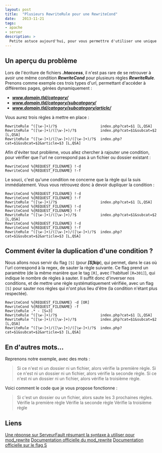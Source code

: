 ```yaml
---
layout: post
title:  "Plusieurs RewriteRule pour une RewriteCond"
date:   2013-11-21
tags:
- apache
- server
description: >
  Petite astuce aujourd'hui, pour vous permettre d'utiliser une unique condition pour plusieurs règles dans vos <code>.htaccess</code>.
---
```


## Un aperçu du problème

Lors de l'écriture de fichiers ***.htaccess***, il n'est pas rare de se retrouver à avoir une même condition ***RewriteCond*** pour plusieurs règles ***RewriteRule***.
Prenons comme exemple ces trois types d'url, permettant d'accéder à différentes pages, gérées dynamiquement :

* ***www.domain.tld/category/***
* ***www.domain.tld/category/subcategory/***
* ***www.domain.tld/category/subcategory/article/***


Vous aurez trois règles à mettre en place :

	RewriteRule ^([\w-]+)/?$                    index.php?cat=$1 [L,QSA]
	RewriteRule ^([\w-]+)/([\w-]+)/?$           index.php?cat=$1&subcat=$2 [L,QSA]
	RewriteRule ^([\w-]+)/([\w-]+)/([\w-]+)/?$  index.php?cat=$1&subcat=$2&article=$3 [L,QSA]

Afin d'éviter tout problème, vous allez chercher à rajouter une condition, pour vérifier que l'url ne correspond pas à un fichier ou dossier existant :

	RewriteCond %{REQUEST_FILENAME} !-d
	RewriteCond %{REQUEST_FILENAME} !-f

Le souci, c'est qu'une condition ne concerne que la règle qui la suis immédiatement. Vous vous retrouvez donc à devoir dupliquer la condition :

	RewriteCond %{REQUEST_FILENAME} !-d
	RewriteCond %{REQUEST_FILENAME} !-f
	RewriteRule ^([\w-]+)/?$                    index.php?cat=$1 [L,QSA]
	RewriteCond %{REQUEST_FILENAME} !-d
	RewriteCond %{REQUEST_FILENAME} !-f
	RewriteRule ^([\w-]+)/([\w-]+)/?$           index.php?cat=$1&subcat=$2 [L,QSA]
	RewriteCond %{REQUEST_FILENAME} !-d
	RewriteCond %{REQUEST_FILENAME} !-f
	RewriteRule ^([\w-]+)/([\w-]+)/([\w-]+)/?$  index.php?cat=$1&subcat=$2&article=$3 [L,QSA]

## Comment éviter la duplication d'une condition ?

Nous allons nous servir du flag `[S]` (pour ***[S]kip***), qui permet, dans le cas où l'url correspond à la regex, de sauter la règle suivante. Ce flag prend un paramètre (de la même manière que le tag `[R]`, avec l'habituel `[R=301]`), qui indique le nombre de règles à sauter. Il suffit donc d'inverser nos conditions, et de mettre une règle systématiquement vérifiée, avec un flag `[S]` pour sauter nos règles qui n'ont plus lieu d'être (la condition n'étant plus respectée).

	RewriteCond %{REQUEST_FILENAME} -d [OR]
	RewriteCond %{REQUEST_FILENAME} -f
	RewriteRule .* - [S=3]
	RewriteRule ^([\w-]+)/?$                    index.php?cat=$1 [L,QSA]
	RewriteRule ^([\w-]+)/([\w-]+)/?$           index.php?cat=$1&subcat=$2 [L,QSA]
	RewriteRule ^([\w-]+)/([\w-]+)/([\w-]+)/?$  index.php?cat=$1&subcat=$2&article=$3 [L,QSA]

## En d'autres mots...

Reprenons notre exemple, avec des mots :
> Si ce n'est ni un dossier ni un fichier, alors vérifie la première règle.
> Si ce n'est ni un dossier ni un fichier, alors vérifie la seconde règle.
> Si ce n'est ni un dossier ni un fichier, alors vérifie la troisième règle.

Voici comment le code que je vous propose fonctionne :
> Si c'est un dossier ou un fichier, alors saute les 3 prochaines règles.
> Vérifie la première règle
> Vérifie la seconde règle
> Vérifie la troisième règle


## Liens
[Une réponse sur ServeurFault résumant la syntaxe à utiliser pour mod_rewrite](https://serverfault.com/a/214521/168109)
[Documentation officielle du mod_rewrite](https://httpd.apache.org/docs/current/mod/mod_rewrite.html)
[Documentation officielle sur le flag S](https://httpd.apache.org/docs/current/rewrite/flags.html#flag_s)